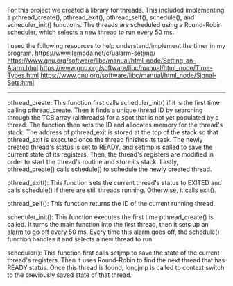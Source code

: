 For this project we created a library for threads. This included implementing a pthread_create(), pthread_exit(), pthread_self(), schedule(), and scheduler_init() functions.
The threads are scheduled using a Round-Robin scheduler, which selects a new thread to run every 50 ms.

I used the following resources to help understand/implement the timer in my program. 
https://www.lemoda.net/c/ualarm-setjmp/
https://www.gnu.org/software/libc/manual/html_node/Setting-an-Alarm.html
https://www.gnu.org/software/libc/manual/html_node/Time-Types.html
https://www.gnu.org/software/libc/manual/html_node/Signal-Sets.html

____________________________________________________________________________________
pthread_create: This function first calls scheduler_init() if it is the first time calling pthread_create. Then it finds a unique thread ID by searching through the TCB array (allthreads) for a spot that is not yet populated by a thread. The function then sets the ID and allocates memory for the thread's stack. The address of pthread_exit is stored at the top of the stack so that pthread_exit is executed once the thread finishes its task. The newly created thread's status is set to READY, and setjmp is called to save the current state of its registers. Then, the thread's registers are modified in order to start the thread's routine and store its stack. Lastly, pthread_create() calls schedule() to schedule the newly created thread.

pthread_exit(): This function sets the current thread's status to EXITED and calls schedule() if there are still threads running. Otherwise, it calls exit().

pthread_self(): This function returns the ID of the current running thread.

scheduler_init(): This function executes the first time pthread_create() is called. It turns the main function into the first thread, then it sets up an alarm to go off every 50 ms. Every time this alarm goes off, the schedule() function handles it and selects a new thread to run. 

scheduler(): This function first calls setjmp to save the state of the current thread's registers. Then it uses Round-Robin to find the next thread that has READY status. Once this thread is found, longjmp is called to context switch to the previously saved state of that thread.